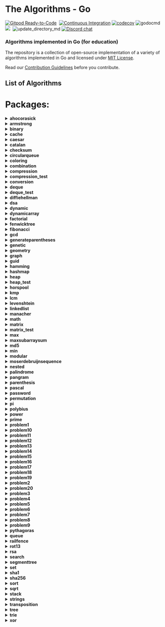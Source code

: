 # The Algorithms - Go
[![Gitpod Ready-to-Code](https://img.shields.io/badge/Gitpod-Ready--to--Code-blue?logo=gitpod&style=flat-square)](https://gitpod.io/#https://github.com/TheAlgorithms/Go)&nbsp;
[![Continuous Integration](https://github.com/TheAlgorithms/Go/actions/workflows/ci.yml/badge.svg)](https://github.com/TheAlgorithms/Go/actions/workflows/ci.yml)
[![codecov](https://codecov.io/gh/TheAlgorithms/Go/graph/badge.svg?token=aSWh7N8tNx)](https://codecov.io/gh/TheAlgorithms/Go)
![godocmd](https://github.com/tjgurwara99/Go/workflows/godocmd/badge.svg)
![](https://img.shields.io/github/repo-size/TheAlgorithms/Go.svg?label=Repo%20size&style=flat-square)&nbsp;
![update_directory_md](https://github.com/TheAlgorithms/Go/workflows/update_directory_md/badge.svg)
[![Discord chat](https://img.shields.io/discord/808045925556682782.svg?logo=discord&colorB=7289DA&style=flat-square)](https://the-algorithms.com/discord/)&nbsp;

### Algorithms implemented in Go (for education)

The repository is a collection of open-source implementation of a variety of algorithms implemented in Go and licensed under [MIT License](LICENSE).

Read our [Contribution Guidelines](CONTRIBUTING.md) before you contribute.

## List of Algorithms
<!--- AUTOGENERATED --->
<!--- GODOCMD BEGIN --->
# Packages:

<details>
	<summary> <strong> ahocorasick </strong> </summary>	

---

##### Functions:

1. [`Advanced`](./strings/ahocorasick/advancedahocorasick.go#L10):  Advanced Function performing the Advanced Aho-Corasick algorithm. Finds and prints occurrences of each pattern.
2. [`AhoCorasick`](./strings/ahocorasick/ahocorasick.go#L15):  AhoCorasick Function performing the Basic Aho-Corasick algorithm. Finds and prints occurrences of each pattern.
3. [`ArrayUnion`](./strings/ahocorasick/shared.go#L86):  ArrayUnion Concats two arrays of int's into one.
4. [`BoolArrayCapUp`](./strings/ahocorasick/shared.go#L78):  BoolArrayCapUp Dynamically increases an array size of bool's by 1.
5. [`BuildAc`](./strings/ahocorasick/ahocorasick.go#L54):  Functions that builds Aho Corasick automaton.
6. [`BuildExtendedAc`](./strings/ahocorasick/advancedahocorasick.go#L46):  BuildExtendedAc Functions that builds extended Aho Corasick automaton.
7. [`ComputeAlphabet`](./strings/ahocorasick/shared.go#L61):  ComputeAlphabet Function that returns string of all the possible characters in given patterns.
8. [`ConstructTrie`](./strings/ahocorasick/shared.go#L4):  ConstructTrie Function that constructs Trie as an automaton for a set of reversed & trimmed strings.
9. [`Contains`](./strings/ahocorasick/shared.go#L39):  Contains Returns 'true' if array of int's 's' contains int 'e', 'false' otherwise.
10. [`CreateNewState`](./strings/ahocorasick/shared.go#L111):  CreateNewState Automaton function for creating a new state 'state'.
11. [`CreateTransition`](./strings/ahocorasick/shared.go#L116):  CreateTransition Creates a transition for function σ(state,letter) = end.
12. [`GetParent`](./strings/ahocorasick/shared.go#L99):  GetParent Function that finds the first previous state of a state and returns it. Used for trie where there is only one parent.
13. [`GetTransition`](./strings/ahocorasick/shared.go#L121):  GetTransition Returns ending state for transition σ(fromState,overChar), '-1' if there is none.
14. [`GetWord`](./strings/ahocorasick/shared.go#L49):  GetWord Function that returns word found in text 't' at position range 'begin' to 'end'.
15. [`IntArrayCapUp`](./strings/ahocorasick/shared.go#L70):  IntArrayCapUp Dynamically increases an array size of int's by 1.
16. [`StateExists`](./strings/ahocorasick/shared.go#L133):  StateExists Checks if state 'state' exists. Returns 'true' if it does, 'false' otherwise.

---
##### Types

1. [`Result`](./strings/ahocorasick/ahocorasick.go#L9): No description provided.


---
</details><details>
	<summary> <strong> armstrong </strong> </summary>	

---

##### Functions:

1. [`IsArmstrong`](./math/armstrong/isarmstrong.go#L16): No description provided.

---
</details><details>
	<summary> <strong> binary </strong> </summary>	

---

#####  Package binary describes algorithms that use binary operations for different calculations.

---
##### Functions:

1. [`Abs`](./math/binary/abs.go#L15):  Abs returns absolute value using binary operation Principle of operation: 1) Get the mask by right shift by the base 2) Base is the size of an integer variable in bits, for example, for int32 it will be 32, for int64 it will be 64 3) For negative numbers, above step sets mask as 1 1 1 1 1 1 1 1 and 0 0 0 0 0 0 0 0 for positive numbers. 4) Add the mask to the given number. 5) XOR of mask + n and mask gives the absolute value.
2. [`BitCounter`](./math/binary/bitcounter.go#L13):  BitCounter - The function returns the number of set bits for an unsigned integer number
3. [`FastInverseSqrt`](./math/binary/fast_inverse_sqrt.go#L17):  FastInverseSqrt assumes that argument is always positive, and it does not deal with negative numbers. The "magic" number 0x5f3759df is hex for 1597463007 in decimals. The math.Float32bits is alias to *(*uint32)(unsafe.Pointer(&f)) and math.Float32frombits is to *(*float32)(unsafe.Pointer(&b)).
4. [`IsPowerOfTwo`](./math/binary/checkisnumberpoweroftwo.go#L23):  IsPowerOfTwo This function uses the fact that powers of 2 are represented like 10...0 in binary, and numbers one less than the power of 2 are represented like 11...1. Therefore, using the and function:	  10...0	& 01...1	  00...0 -> 0 This is also true for 0, which is not a power of 2, for which we have to add and extra condition.
5. [`IsPowerOfTwoLeftShift`](./math/binary/checkisnumberpoweroftwo.go#L30):  IsPowerOfTwoLeftShift This function takes advantage of the fact that left shifting a number by 1 is equivalent to multiplying by 2. For example, binary 00000001 when shifted by 3 becomes 00001000, which in decimal system is 8 or = 2 * 2 * 2
6. [`LogBase2`](./math/binary/logarithm.go#L9):  LogBase2 Finding the exponent of n = 2**x using bitwise operations (logarithm in base 2 of n) [See more](https://en.wikipedia.org/wiki/Logarithm)
7. [`MeanUsingAndXor`](./math/binary/arithmeticmean.go#L14):  MeanUsingAndXor This function finds arithmetic mean using "AND" and "XOR" operations
8. [`MeanUsingRightShift`](./math/binary/arithmeticmean.go#L19):  MeanUsingRightShift This function finds arithmetic mean using right shift
9. [`ReverseBits`](./math/binary/reversebits.go#L16):  ReverseBits This function initialized the result by 0 (all bits 0) and process the given number starting from its least significant bit. If the current bit is 1, set the corresponding most significant bit in the result and finally move on to the next bit in the input number. Repeat this till all its bits are processed.
10. [`SequenceGrayCode`](./math/binary/rbc.go#L13):  SequenceGrayCode The function generates an "Gray code" sequence of length n
11. [`Sqrt`](./math/binary/sqrt.go#L12): No description provided.
12. [`XorSearchMissingNumber`](./math/binary/xorsearch.go#L13):  XorSearchMissingNumber This function finds a missing number in a sequence

---
</details><details>
	<summary> <strong> cache </strong> </summary>	

---

##### Functions:

1. [`NewLFU`](./cache/lfu.go#L33):  NewLFU init the LFU cache with capacity
2. [`NewLRU`](./cache/lru.go#L30):  NewLRU represent initiate lru cache with capacity

---
##### Types

1. [`LFU`](./cache/lfu.go#L19): No description provided.

2. [`LRU`](./cache/lru.go#L22): No description provided.


---
</details><details>
	<summary> <strong> caesar </strong> </summary>	

---

#####  Package caesar is the shift cipher description: Caesar cipher details : Caesar cipher is a type of substitution cipher in which each letter in the plaintext is shifted a certain number of places down the alphabet. time complexity: O(n) space complexity: O(n) ref: https://en.wikipedia.org/wiki/Caesar_cipher

---
##### Functions:

1. [`Decrypt`](./cipher/caesar/caesar.go#L31):  Decrypt decrypts by left shift of "key" each character of "input"
2. [`Encrypt`](./cipher/caesar/caesar.go#L10):  Encrypt encrypts by right shift of "key" each character of "input"
3. [`FuzzCaesar`](./cipher/caesar/caesar_test.go#L158): No description provided.

---
</details><details>
	<summary> <strong> catalan </strong> </summary>	

---

##### Functions:

1. [`CatalanNumber`](./math/catalan/catalannumber.go#L26):  CatalanNumber This function returns the `nth` Catalan number

---
</details><details>
	<summary> <strong> checksum </strong> </summary>	

---

#####  Package checksum describes algorithms for finding various checksums

---
##### Functions:

1. [`CRC8`](./checksum/crc8.go#L27):  CRC8 calculates CRC8 checksum of the given data.
2. [`Luhn`](./checksum/luhn.go#L13):  Luhn validates the provided data using the Luhn algorithm.

---
##### Types

1. [`CRCModel`](./checksum/crc8.go#L17): No description provided.


---
</details><details>
	<summary> <strong> circularqueue </strong> </summary>	

---

#####  Package queue provides an implementation of a circular queue data structure.

---
##### Functions:

1. [`NewCircularQueue`](./structure/circularqueue/circularqueuearray.go#L29):  NewCircularQueue creates a new CircularQueue with the given size. Returns an error if the size is less than or equal to 0.

---
##### Types

1. [`CircularQueue`](./structure/circularqueue/circularqueuearray.go#L20): No description provided.


---
</details><details>
	<summary> <strong> coloring </strong> </summary>	

---

#####  Package coloring provides implementation of different graph coloring algorithms, e.g. coloring using BFS, using Backtracking, using greedy approach. Author(s): [Shivam](https://github.com/Shivam010)

---
##### Functions:

1. [`BipartiteCheck`](./graph/coloring/bipartite.go#L46):  basically tries to color the graph in two colors if each edge connects 2 differently colored nodes the graph can be considered bipartite

---
##### Types

1. [`Graph`](./graph/coloring/graph.go#L14): No description provided.


---
</details><details>
	<summary> <strong> combination </strong> </summary>	

---

#####  Package combination ...

---
##### Functions:

1. [`Start`](./strings/combination/combination.go#L13):  Start ...

---
##### Types

1. [`Combinations`](./strings/combination/combination.go#L7): No description provided.


---
</details><details>
	<summary> <strong> compression </strong> </summary>	

---

##### /*
rlecoding.go
description: run length encoding and decoding
details:
Run-length encoding (RLE) is a simple form of data compression in which runs of data are stored as a single data value and count, rather than as the original run. This is useful when the data contains many repeated values. For example, the data "WWWWWWWWWWWWBWWWWWWWWWWWWBBB" can be compressed to "12W1B12W3B". The algorithm is simple and can be implemented in a few lines of code.
time complexity: O(n)
space complexity: O(n)
ref: https://en.wikipedia.org/wiki/Run-length_encoding
author(s) [ddaniel27](https://github.com/ddaniel27)
 

---
##### Functions:

1. [`HuffDecode`](./compression/huffmancoding.go#L106):  HuffDecode recursively decodes the binary code in, by traversing the Huffman compression tree pointed by root. current stores the current node of the traversing algorithm. out stores the current decoded string.
2. [`HuffEncode`](./compression/huffmancoding.go#L95):  HuffEncode encodes the string in by applying the mapping defined by codes.
3. [`HuffEncoding`](./compression/huffmancoding.go#L78):  HuffEncoding recursively traverses the Huffman tree pointed by node to obtain the map codes, that associates a rune with a slice of booleans. Each code is prefixed by prefix and left and right children are labelled with the booleans false and true, respectively.
4. [`HuffTree`](./compression/huffmancoding.go#L35):  HuffTree returns the root Node of the Huffman tree by compressing listfreq. The compression produces the most optimal code lengths, provided listfreq is ordered, i.e.: listfreq[i] <= listfreq[j], whenever i < j.
5. [`RLEdecode`](./compression/rlecoding.go#L37):  RLEdecode takes a run-length encoded string and returns the original string
6. [`RLEdecodebytes`](./compression/rlecoding.go#L67):  RLEdecodebytes takes a run-length encoded byte slice and returns the original byte slice
7. [`RLEncode`](./compression/rlecoding.go#L22):  RLEncode takes a string and returns its run-length encoding
8. [`RLEncodebytes`](./compression/rlecoding.go#L50):  RLEncodebytes takes a byte slice and returns its run-length encoding as a byte slice

---
##### Types

1. [`Node`](./compression/huffmancoding.go#L19): No description provided.

2. [`SymbolFreq`](./compression/huffmancoding.go#L27): No description provided.


---
</details><details>
	<summary> <strong> compression_test </strong> </summary>	

---

##### Functions:

1. [`SymbolCountOrd`](./compression/huffmancoding_test.go#L16):  SymbolCountOrd computes sorted symbol-frequency list of input message

---
</details><details>
	<summary> <strong> conversion </strong> </summary>	

---

#####  Package conversion is a package of implementations which converts one data structure to another.

---
##### Functions:

1. [`Base64Decode`](./conversion/base64.go#L59):  Base64Decode decodes the received input base64 string into a byte slice. The implementation follows the RFC4648 standard, which is documented at https://datatracker.ietf.org/doc/html/rfc4648#section-4
2. [`Base64Encode`](./conversion/base64.go#L21):  Base64Encode encodes the received input bytes slice into a base64 string. The implementation follows the RFC4648 standard, which is documented at https://datatracker.ietf.org/doc/html/rfc4648#section-4
3. [`BinaryToDecimal`](./conversion/binarytodecimal.go#L27):  BinaryToDecimal() function that will take Binary number as string, and return its Decimal equivalent as an integer.
4. [`DecimalToBinary`](./conversion/decimaltobinary.go#L34):  DecimalToBinary() function that will take Decimal number as int, and return its Binary equivalent as a string.
5. [`FuzzBase64Encode`](./conversion/base64_test.go#L113): No description provided.
6. [`HEXToRGB`](./conversion/rgbhex.go#L12):  HEXToRGB splits an RGB input (e.g. a color in hex format; 0x<color-code>) into the individual components: red, green and blue
7. [`IntToRoman`](./conversion/inttoroman.go#L23):  IntToRoman converts an integer value to a roman numeral string. An error is returned if the integer is not between 1 and 3999.
8. [`RGBToHEX`](./conversion/rgbhex.go#L43):  RGBToHEX does exactly the opposite of HEXToRGB: it combines the three components red, green and blue to an RGB value, which can be converted to e.g. Hex
9. [`Reverse`](./conversion/decimaltobinary.go#L24):  Reverse() function that will take string, and returns the reverse of that string.
10. [`RomanToInt`](./conversion/romantoint.go#L42):  RomanToInt converts a roman numeral string to an integer. Roman numerals for numbers outside the range 1 to 3,999 will return an error. Nil or empty string return 0 with no error thrown.

---
</details><details>
	<summary> <strong> deque </strong> </summary>	

---

#####  Package deque implements a Double Ended Queue data structure.

---
##### Functions:

1. [`New`](./structure/deque/deque.go#L22):  New returns a new DoublyEndedQueue.

---
##### Types

1. [`DoublyEndedQueue`](./structure/deque/deque.go#L17): No description provided.


---
</details><details>
	<summary> <strong> deque_test </strong> </summary>	

---

##### Types

1. [`QueryStructure`](./structure/deque/deque_test.go#L20): No description provided.

2. [`TestCaseData`](./structure/deque/deque_test.go#L27): No description provided.


---
</details><details>
	<summary> <strong> diffiehellman </strong> </summary>	

---

#####  Package diffiehellman implements Diffie-Hellman Key Exchange Algorithm description: Diffie-Hellman key exchange details : Diffie-Hellman key exchange is a method of securely exchanging cryptographic keys over a public channel by combining private keys of two parties to generate a shared secret key. time complexity: O(log(n)) space complexity: O(1) for more information watch : https://www.youtube.com/watch?v=NmM9HA2MQGI

---
##### Functions:

1. [`GenerateMutualKey`](./cipher/diffiehellman/diffiehellmankeyexchange.go#L23):  GenerateMutualKey : generates a mutual key that can be used by only alice and bob mutualKey = (shareKey^prvKey)%primeNumber
2. [`GenerateShareKey`](./cipher/diffiehellman/diffiehellmankeyexchange.go#L17):  GenerateShareKey : generates a key using client private key , generator and primeNumber this key can be made public shareKey = (g^key)%primeNumber

---
</details><details>
	<summary> <strong> dsa </strong> </summary>	

---

##### /*
dsa.go
description: DSA encryption and decryption including key generation
details: [DSA wiki](https://en.wikipedia.org/wiki/Digital_Signature_Algorithm)
author(s): [ddaniel27](https://github.com/ddaniel27)
 

---
##### Functions:

1. [`New`](./cipher/dsa/dsa.go#L36):  New creates a new DSA instance
2. [`Sign`](./cipher/dsa/dsa.go#L125):  Sign is signature generation for DSA 1. Choose a random integer k from the range [1, q-1] 2. Compute r = (g^k mod p) mod q 3. Compute s = (k^-1 * (H(m) + x*r)) mod q
3. [`Verify`](./cipher/dsa/dsa.go#L157):  Verify is signature verification for DSA 1. Compute w = s^-1 mod q 2. Compute u1 = (H(m) * w) mod q 3. Compute u2 = (r * w) mod q 4. Compute v = ((g^u1 * y^u2) mod p) mod q 5. If v == r, the signature is valid

---
</details><details>
	<summary> <strong> dynamic </strong> </summary>	

---

#####  binomialcoefficient.go description: Implementation of the binomial coefficient using dynamic programming details: The binomial coefficient C(n, k) is the number of ways to choose a subset of k elements from a set of n elements. The binomial coefficient is calculated using the formula C(n, k) = C(n-1, k-1) + C(n-1, k) with base cases C(n, 0) = C(n, n) = 1. time complexity: O(n*k) where n is the number of elements and k is the number of elements to choose space complexity: O(n*k) where n is the number of elements and k is the number of elements to choose Package dynamic is a package of certain implementations of dynamically run algorithms. See https://leetcode.com/problems/unique-paths/ time complexity: O(m*n) where m and n are the dimensions of the grid space complexity: O(m*n) where m and n are the dimensions of the grid author: Rares Mateizer (https://github.com/rares985) fibonacci.go description: Implementation of the Fibonacci sequence using dynamic programming time complexity: O(n) space complexity: O(1) filename: traprainwater.go description: Provides a function to calculate the amount of trapped rainwater between bars represented by an elevation map using dynamic programming. details: The TrapRainWater function calculates the amount of trapped rainwater between the bars represented by the given elevation map. It uses dynamic programming to precompute the maximum height of bars to the left and right of each position. Then, it iterates through the array to calculate the amount of trapped rainwater at each position based on the minimum of the left and right maximum heights. Finally, it sums up the trapped rainwater for all positions and returns the total amount. time complexity: O(n) space complexity: O(n) author(s) [TruongNhanNguyen (SOZEL)](https://github.com/TruongNhanNguyen)

---
##### Functions:

1. [`Abbreviation`](./dynamic/abbreviation.go#L26):  Returns true if it is possible to make a equals b (if b is an abbreviation of a), returns false otherwise
2. [`Bin2`](./dynamic/binomialcoefficient.go#L26):  Bin2 function
3. [`CoinChange`](./dynamic/coinchange.go#L11):  CoinChange finds the number of possible combinations of coins of different values which can get to the target amount.
4. [`CutRodDp`](./dynamic/rodcutting.go#L23):  CutRodDp solve the same problem using dynamic programming
5. [`CutRodRec`](./dynamic/rodcutting.go#L10):  CutRodRec solve the problem recursively: initial approach
6. [`DiceThrow`](./dynamic/dicethrow.go#L10):  DiceThrow returns the number of ways to get sum `sum` using `m` dice with `n` faces
7. [`EditDistanceDP`](./dynamic/editdistance.go#L37):  EditDistanceDP is an optimised implementation which builds on the ideas of the recursive implementation. We use dynamic programming to compute the DP table where dp[i][j] denotes the edit distance value of first[0..i-1] and second[0..j-1]. Time complexity is O(m * n) where m and n are lengths of the strings, first and second respectively.
8. [`EditDistanceRecursive`](./dynamic/editdistance.go#L12):  EditDistanceRecursive is a naive implementation with exponential time complexity.
9. [`EggDropping`](./dynamic/eggdropping.go#L10):  EggDropping finds the minimum number of attempts needed to find the critical floor with `eggs` number of eggs and `floors` number of floors
10. [`IsInterleave`](./dynamic/interleavingstrings.go#L10):  IsInterleave checks if string `s1` and `s2` can be interleaved to form string `s3`
11. [`IsMatch`](./dynamic/wildcardmatching.go#L10):  IsMatch checks if the string `s` matches the wildcard pattern `p`
12. [`IsSubsetSum`](./dynamic/subsetsum.go#L15): No description provided.
13. [`Knapsack`](./dynamic/knapsack.go#L20):  Knapsack solves knapsack problem return maxProfit
14. [`LongestArithmeticSubsequence`](./dynamic/longestarithmeticsubsequence.go#L10):  LongestArithmeticSubsequence returns the length of the longest arithmetic subsequence
15. [`LongestCommonSubsequence`](./dynamic/longestcommonsubsequence.go#L16):  LongestCommonSubsequence function
16. [`LongestIncreasingSubsequence`](./dynamic/longestincreasingsubsequence.go#L15):  LongestIncreasingSubsequence returns the longest increasing subsequence where all elements of the subsequence are sorted in increasing order
17. [`LongestIncreasingSubsequenceGreedy`](./dynamic/longestincreasingsubsequencegreedy.go#L9):  LongestIncreasingSubsequenceGreedy is a function to find the longest increasing subsequence in a given array using a greedy approach. The dynamic programming approach is implemented alongside this one. Worst Case Time Complexity: O(nlogn) Auxiliary Space: O(n), where n is the length of the array(slice). Reference: https://www.geeksforgeeks.org/construction-of-longest-monotonically-increasing-subsequence-n-log-n/
18. [`LongestPalindromicSubstring`](./dynamic/longestpalindromicsubstring.go#L10):  LongestPalindromicSubstring returns the longest palindromic substring in the input string
19. [`LpsDp`](./dynamic/longestpalindromicsubsequence.go#L27):  LpsDp function
20. [`LpsRec`](./dynamic/longestpalindromicsubsequence.go#L22):  LpsRec function
21. [`MatrixChainDp`](./dynamic/matrixmultiplication.go#L26):  MatrixChainDp function
22. [`MatrixChainRec`](./dynamic/matrixmultiplication.go#L12):  MatrixChainRec function
23. [`Max`](./dynamic/knapsack.go#L14):  Max function - possible duplicate
24. [`MaxCoins`](./dynamic/burstballoons.go#L6):  MaxCoins returns the maximum coins we can collect by bursting the balloons
25. [`MaxSubArraySum`](./dynamic/maxsubarraysum.go#L12):  MaxSubArraySum returns the sum of the maximum subarray in the input array
26. [`NthCatalanNumber`](./dynamic/catalan.go#L15):  NthCatalan returns the n-th Catalan Number Complexity: O(n²)
27. [`NthFibonacci`](./dynamic/fibonacci.go#L10):  NthFibonacci returns the nth Fibonacci Number
28. [`OptimalBST`](./dynamic/optimalbst.go#L6):  OptimalBST returns the minimum cost of constructing a Binary Search Tree
29. [`PartitionProblem`](./dynamic/partitionproblem.go#L11):  PartitionProblem checks whether the given set can be partitioned into two subsets such that the sum of the elements in both subsets is the same.
30. [`TilingProblem`](./dynamic/tilingproblem.go#L10):  TilingProblem returns the number of ways to tile a 2xN grid using 2x1 dominoes
31. [`TrapRainWater`](./dynamic/traprainwater.go#L19):  TrapRainWater calculates the amount of trapped rainwater between the bars represented by the given elevation map. It uses dynamic programming to precompute the maximum height of bars to the left and right of each position. Then, it iterates through the array to calculate the amount of trapped rainwater at each position based on the minimum of the left and right maximum heights. Finally, it sums up the trapped rainwater for all positions and returns the total amount.
32. [`UniquePaths`](./dynamic/uniquepaths.go#L8):  UniquePaths implements the solution to the "Unique Paths" problem
33. [`WordBreak`](./dynamic/wordbreak.go#L10):  WordBreak checks if the input string can be segmented into words from a dictionary

---
</details><details>
	<summary> <strong> dynamicarray </strong> </summary>	

---

#####  Package dynamicarray A dynamic array is quite similar to a regular array, but its Size is modifiable during program runtime, very similar to how a slice in Go works. The implementation is for educational purposes and explains how one might go about implementing their own version of slices.  For more details check out those links below here: GeeksForGeeks article : https://www.geeksforgeeks.org/how-do-dynamic-arrays-work/ Go blog: https://blog.golang.org/slices-intro Go blog: https://blog.golang.org/slices authors [Wesllhey Holanda](https://github.com/wesllhey), [Milad](https://github.com/miraddo) see dynamicarray.go, dynamicarray_test.go

---
##### Types

1. [`DynamicArray`](./structure/dynamicarray/dynamicarray.go#L21): No description provided.


---
</details><details>
	<summary> <strong> factorial </strong> </summary>	

---

#####  Package factorial describes algorithms Factorials calculations.

---
##### Functions:

1. [`Iterative`](./math/factorial/factorial.go#L20):  Iterative returns the iteratively brute forced factorial of n
2. [`Recursive`](./math/factorial/factorial.go#L32):  Recursive This function recursively computes the factorial of a number
3. [`UsingTree`](./math/factorial/factorial.go#L44):  UsingTree This function finds the factorial of a number using a binary tree

---
</details><details>
	<summary> <strong> fenwicktree </strong> </summary>	

---

#####  Fenwick Tree Data Structure for efficient range queries on an array of integers. Also known as Binary Indexed Tree. It can query the sum of any range of the array and can update the array at a specific position by adding a value to it (point update). Build: O(N) Query: O(log(N)) Update: O(log(N)) reference: https://brilliant.org/wiki/fenwick-tree/

---
##### Functions:

1. [`NewFenwickTree`](./structure/fenwicktree/fenwicktree.go#L20):  NewFenwickTree creates a new Fenwick tree, initializes bit with the values of the array. Note that the queries and updates should have one based indexing.

---
##### Types

1. [`FenwickTree`](./structure/fenwicktree/fenwicktree.go#L11): No description provided.


---
</details><details>
	<summary> <strong> fibonacci </strong> </summary>	

---

##### Functions:

1. [`Formula`](./math/fibonacci/fibonacci.go#L44):  Formula This function calculates the n-th fibonacci number using the [formula](https://en.wikipedia.org/wiki/Fibonacci_number#Relation_to_the_golden_ratio) Attention! Tests for large values fall due to rounding error of floating point numbers, works well, only on small numbers
2. [`Matrix`](./math/fibonacci/fibonacci.go#L17):  Matrix This function calculates the n-th fibonacci number using the matrix method. [See](https://en.wikipedia.org/wiki/Fibonacci_number#Matrix_form)
3. [`Recursive`](./math/fibonacci/fibonacci.go#L53):  Recursive calculates the n-th fibonacci number recursively by adding the previous two Fibonacci numbers. This algorithm is extremely slow for bigger numbers, but provides a simpler implementation.

---
</details><details>
	<summary> <strong> gcd </strong> </summary>	

---

##### Functions:

1. [`Extended`](./math/gcd/extended.go#L14):  Extended simple extended gcd
2. [`ExtendedIterative`](./math/gcd/extendedgcditerative.go#L4):  ExtendedIterative finds and returns gcd(a, b), x, y satisfying a*x + b*y = gcd(a, b).
3. [`ExtendedRecursive`](./math/gcd/extendedgcd.go#L9):  ExtendedRecursive finds and returns gcd(a, b), x, y satisfying a*x + b*y = gcd(a, b).
4. [`Iterative`](./math/gcd/gcditerative.go#L7):  Iterative Faster iterative version of GcdRecursive without holding up too much of the stack
5. [`Recursive`](./math/gcd/gcd.go#L7):  Recursive finds and returns the greatest common divisor of a given integer.
6. [`TemplateBenchmarkExtendedGCD`](./math/gcd/extendedgcd_test.go#L44): No description provided.
7. [`TemplateBenchmarkGCD`](./math/gcd/gcd_test.go#L37): No description provided.
8. [`TemplateTestExtendedGCD`](./math/gcd/extendedgcd_test.go#L7): No description provided.
9. [`TemplateTestGCD`](./math/gcd/gcd_test.go#L18): No description provided.

---
</details><details>
	<summary> <strong> generateparentheses </strong> </summary>	

---

##### Functions:

1. [`GenerateParenthesis`](./strings/generateparentheses/generateparentheses.go#L12): No description provided.

---
</details><details>
	<summary> <strong> genetic </strong> </summary>	

---

#####  Package genetic provides functions to work with strings using genetic algorithm. https://en.wikipedia.org/wiki/Genetic_algorithm  Author: D4rkia

---
##### Functions:

1. [`GeneticString`](./strings/genetic/genetic.go#L71):  GeneticString generates PopulationItem based on the imputed target string, and a set of possible runes to build a string with. In order to optimise string generation additional configurations can be provided with Conf instance. Empty instance of Conf (&Conf{}) can be provided, then default values would be set. Link to the same algorithm implemented in python: https://github.com/TheAlgorithms/Python/blob/master/genetic_algorithm/basic_string.py

---
##### Types

1. [`Conf`](./strings/genetic/genetic.go#L32): No description provided.

2. [`PopulationItem`](./strings/genetic/genetic.go#L26): No description provided.

3. [`Result`](./strings/genetic/genetic.go#L52): No description provided.


---
</details><details>
	<summary> <strong> geometry </strong> </summary>	

---

#####  Package geometry contains geometric algorithms Package geometry contains geometric algorithms

---
##### Functions:

1. [`Distance`](./math/geometry/straightlines.go#L18):  Distance calculates the shortest distance between two points.
2. [`EuclideanDistance`](./math/geometry/distance.go#L22):  EuclideanDistance returns the Euclidean distance between points in any `n` dimensional Euclidean space.
3. [`IsParallel`](./math/geometry/straightlines.go#L42):  IsParallel checks if two lines are parallel or not.
4. [`IsPerpendicular`](./math/geometry/straightlines.go#L47):  IsPerpendicular checks if two lines are perpendicular or not.
5. [`PointDistance`](./math/geometry/straightlines.go#L53):  PointDistance calculates the distance of a given Point from a given line. The slice should contain the coefficiet of x, the coefficient of y and the constant in the respective order.
6. [`Section`](./math/geometry/straightlines.go#L24):  Section calculates the Point that divides a line in specific ratio. DO NOT specify the ratio in the form m:n, specify it as r, where r = m / n.
7. [`Slope`](./math/geometry/straightlines.go#L32):  Slope calculates the slope (gradient) of a line.
8. [`YIntercept`](./math/geometry/straightlines.go#L37):  YIntercept calculates the Y-Intercept of a line from a specific Point.

---
##### Types

1. [`EuclideanPoint`](./math/geometry/distance.go#L16): No description provided.

2. [`Line`](./math/geometry/straightlines.go#L13): No description provided.

3. [`Point`](./math/geometry/straightlines.go#L9): No description provided.


---
</details><details>
	<summary> <strong> graph </strong> </summary>	

---

#####  Package graph demonstrates Graph search algorithms reference: https://en.wikipedia.org/wiki/Tree_traversal Package graph provides algorithms to analyze graph structures.

---
##### Functions:

1. [`ArticulationPoint`](./graph/articulationpoints.go#L20):  ArticulationPoint identifies articulation points in a graph. It returns a boolean slice where each element indicates whether a vertex is an articulation point. Worst Case Time Complexity: O(|V| + |E|) Auxiliary Space: O(|V|) Reference: https://en.wikipedia.org/wiki/Biconnected_component and https://cptalks.quora.com/Cut-Vertex-Articulation-point
2. [`BreadthFirstSearch`](./graph/breadthfirstsearch.go#L9):  BreadthFirstSearch is an algorithm for traversing and searching graph data structures. It starts at an arbitrary node of a graph, and explores all of the neighbor nodes at the present depth prior to moving on to the nodes at the next depth level. Worst-case performance	 		O(|V|+|E|)=O(b^{d})}O(|V|+|E|)=O(b^{d}) where |V| is the number of vertices and |E| is the number of edges in the graph and b is the branching factor of the graph (the average number of successors of a node). d is the depth of the goal node. Worst-case space complexity	 	O(|V|)=O(b^{d})}O(|V|)=O(b^{d}) where |V| is the number of vertices and |E| is the number of edges in the graph and b is the branching factor of the graph (the average number of successors of a node). d is the depth of the goal node. reference: https://en.wikipedia.org/wiki/Breadth-first_search
3. [`DepthFirstSearch`](./graph/depthfirstsearch.go#L59): No description provided.
4. [`DepthFirstSearchHelper`](./graph/depthfirstsearch.go#L27): No description provided.
5. [`EdmondKarp`](./graph/edmondkarp.go#L43): No description provided.
6. [`FindPath`](./graph/edmondkarp.go#L16):  Returns a mapping of vertices as path, if there is any from source to sink Otherwise, returns nil
7. [`FloydWarshall`](./graph/floydwarshall.go#L17):  FloydWarshall Returns all pair's shortest path using Floyd Warshall algorithm
8. [`GetIdx`](./graph/depthfirstsearch.go#L9): No description provided.
9. [`Kahn`](./graph/kahn.go#L15):  Kahn's algorithm computes a topological ordering of a directed acyclic graph (DAG). `n` is the number of vertices, `dependencies` is a list of directed edges, where each pair [a, b] represents a directed edge from a to b (i.e. b depends on a). Vertices are assumed to be labelled 0, 1, ..., n-1. If the graph is not a DAG, the function returns nil.
10. [`KruskalMST`](./graph/kruskal.go#L23): No description provided.
11. [`LowestCommonAncestor`](./graph/lowestcommonancestor.go#L113):  For each node, we will precompute its ancestor above him, its ancestor two nodes above, its ancestor four nodes above, etc. Let's call `jump[j][u]` is the `2^j`-th ancestor above the node `u` with `u` in range `[0, numbersVertex)`, `j` in range `[0,MAXLOG)`. These information allow us to jump from any node to any ancestor above it in `O(MAXLOG)` time.
12. [`New`](./graph/graph.go#L16):  Constructor functions for graphs (undirected by default)
13. [`NewTree`](./graph/lowestcommonancestor.go#L86): No description provided.
14. [`NewUnionFind`](./graph/unionfind.go#L25):  Initialise a new union find data structure with s nodes
15. [`NotExist`](./graph/depthfirstsearch.go#L18): No description provided.
16. [`Topological`](./graph/topological.go#L14):  Topological assumes that graph given is valid and that its possible to get a topological ordering. constraints are array of []int{a, b}, representing an edge going from a to b

---
##### Types

1. [`Edge`](./graph/kruskal.go#L17): No description provided.

2. [`Graph`](./graph/graph.go#L9): No description provided.

3. [`Item`](./graph/dijkstra.go#L12): No description provided.

4. [`Query`](./graph/lowestcommonancestor_test.go#L9): No description provided.

5. [`Tree`](./graph/lowestcommonancestor.go#L27): No description provided.

6. [`TreeEdge`](./graph/lowestcommonancestor.go#L14): No description provided.

7. [`UnionFind`](./graph/unionfind.go#L19): No description provided.

8. [`WeightedGraph`](./graph/floydwarshall.go#L11): No description provided.

9. [`minEdge`](#L0): 

	Methods:
	1. [`Len`](./graph/prim.go#L14): No description provided.

---
</details><details>
	<summary> <strong> guid </strong> </summary>	

---

#####  Package guid provides facilities for generating random globally unique identifiers.

---
##### Functions:

1. [`New`](./strings/guid/guid.go#L28):  New returns a randomly generated global unique identifier.

---
</details><details>
	<summary> <strong> hamming </strong> </summary>	

---

##### Functions:

1. [`Distance`](./strings/hamming/hammingdistance.go#L18): No description provided.

---
</details><details>
	<summary> <strong> hashmap </strong> </summary>	

---

##### Functions:

1. [`DefaultNew`](./structure/hashmap/hashmap.go#L24):  DefaultNew returns a new HashMap instance with default values
2. [`New`](./structure/hashmap/hashmap.go#L32):  New creates a new HashMap instance with the specified size and capacity

---
##### Types

1. [`HashMap`](./structure/hashmap/hashmap.go#L17): No description provided.


---
</details><details>
	<summary> <strong> heap </strong> </summary>	

---

##### Functions:

1. [`New`](./structure/heap/heap.go#L15):  New gives a new heap object.
2. [`NewAny`](./structure/heap/heap.go#L24):  NewAny gives a new heap object. element can be anything, but must provide less function.

---
##### Types

1. [`Heap`](./structure/heap/heap.go#L9): No description provided.


---
</details><details>
	<summary> <strong> heap_test </strong> </summary>	

---

##### Types

1. [`testInt`](#L0): 

	Methods:
	1. [`Less`](./structure/heap/heap_test.go#L11): No description provided.
2. [`testStudent`](#L0): 

	Methods:
	1. [`Less`](./structure/heap/heap_test.go#L20): No description provided.

---
</details><details>
	<summary> <strong> horspool </strong> </summary>	

---

##### Functions:

1. [`Horspool`](./strings/horspool/horspool.go#L10): No description provided.

---
</details><details>
	<summary> <strong> kmp </strong> </summary>	

---

##### Functions:

1. [`Kmp`](./strings/kmp/kmp.go#L4):  Kmp Function kmp performing the Knuth-Morris-Pratt algorithm.

---
##### Types

1. [`args`](./strings/kmp/kmp_test.go#L39): No description provided.


---
</details><details>
	<summary> <strong> lcm </strong> </summary>	

---

##### Functions:

1. [`Lcm`](./math/lcm/lcm.go#L10):  Lcm returns the lcm of two numbers using the fact that lcm(a,b) * gcd(a,b) = | a * b |

---
</details><details>
	<summary> <strong> levenshtein </strong> </summary>	

---

##### Functions:

1. [`Distance`](./strings/levenshtein/levenshteindistance.go#L10):  Distance Function that gives Levenshtein Distance

---
</details><details>
	<summary> <strong> linkedlist </strong> </summary>	

---

#####  Package linkedlist demonstrates different implementations on linkedlists.

---
##### Functions:

1. [`JosephusProblem`](./structure/linkedlist/cyclic.go#L120):  https://en.wikipedia.org/wiki/Josephus_problem This is a struct-based solution for Josephus problem.
2. [`NewCyclic`](./structure/linkedlist/cyclic.go#L12):  Create new list.
3. [`NewDoubly`](./structure/linkedlist/doubly.go#L31): No description provided.
4. [`NewNode`](./structure/linkedlist/shared.go#L12):  Create new node.
5. [`NewSingly`](./structure/linkedlist/singlylinkedlist.go#L19):  NewSingly returns a new instance of a linked list

---
##### Types

1. [`Cyclic`](./structure/linkedlist/cyclic.go#L6): No description provided.

2. [`Doubly`](./structure/linkedlist/doubly.go#L18): No description provided.

3. [`Node`](./structure/linkedlist/shared.go#L5): No description provided.

4. [`Singly`](./structure/linkedlist/singlylinkedlist.go#L10): No description provided.

5. [`testCase`](./structure/linkedlist/cyclic_test.go#L105): No description provided.


---
</details><details>
	<summary> <strong> manacher </strong> </summary>	

---

##### Functions:

1. [`LongestPalindrome`](./strings/manacher/longestpalindrome.go#L37): No description provided.

---
</details><details>
	<summary> <strong> math </strong> </summary>	

---

#####  filename : krishnamurthy.go description: A program which contains the function that returns true if a given number is Krishnamurthy number or not. details: A number is a Krishnamurthy number if the sum of all the factorials of the digits is equal to the number. Ex: 1! = 1, 145 = 1! + 4! + 5! time complexity: O(log n) space complexity: O(1) author(s): [GooMonk](https://github.com/GooMonk) see krishnamurthy_test.go Package math is a package that contains mathematical algorithms and its different implementations.

---
##### Functions:

1. [`Abs`](./math/abs.go#L11):  Abs returns absolute value
2. [`AliquotSum`](./math/aliquotsum.go#L16):  This function returns s(n) for given number
3. [`Combinations`](./math/binomialcoefficient.go#L22):  C is Binomial Coefficient function This function returns C(n, k) for given n and k
4. [`Cos`](./math/cos.go#L10):  Cos  returns the cosine of the radian argument x. [See more](https://en.wikipedia.org/wiki/Sine_and_cosine) [Based on the idea of Bhaskara approximation of cos(x)](https://math.stackexchange.com/questions/3886552/bhaskara-approximation-of-cosx)
5. [`DefaultPolynomial`](./math/pollard.go#L18):  DefaultPolynomial is the commonly used polynomial g(x) = (x^2 + 1) mod n
6. [`FindKthMax`](./math/kthnumber.go#L11):  FindKthMax returns the kth large element given an integer slice with nil `error` if found and returns -1 with `error` `search.ErrNotFound` if not found. NOTE: The `nums` slice gets mutated in the process.
7. [`FindKthMin`](./math/kthnumber.go#L19):  FindKthMin returns kth small element given an integer slice with nil `error` if found and returns -1 with `error` `search.ErrNotFound` if not found. NOTE: The `nums` slice gets mutated in the process.
8. [`IsAutomorphic`](./math/isautomorphic.go#L16): No description provided.
9. [`IsKrishnamurthyNumber`](./math/krishnamurthy.go#L14):  IsKrishnamurthyNumber returns if the provided number n is a Krishnamurthy number or not.
10. [`IsPerfectNumber`](./math/perfectnumber.go#L36):  Checks if inNumber is a perfect number
11. [`IsPowOfTwoUseLog`](./math/checkisnumberpoweroftwo.go#L10):  IsPowOfTwoUseLog This function checks if a number is a power of two using the logarithm. The limiting degree can be from 0 to 63. See alternatives in the binary package.
12. [`Lerp`](./math/lerp.go#L5):  Lerp or Linear interpolation This function will return new value in 't' percentage  between 'v0' and 'v1'
13. [`LiouvilleLambda`](./math/liouville.go#L26):  Lambda is the liouville function This function returns λ(n) for given number
14. [`Mean`](./math/mean.go#L7): No description provided.
15. [`Median`](./math/median.go#L14): No description provided.
16. [`Mode`](./math/mode.go#L21): No description provided.
17. [`Mu`](./math/mobius.go#L23):  Mu is the Mobius function This function returns μ(n) for given number
18. [`Phi`](./math/eulertotient.go#L5):  Phi is the Euler totient function. This function computes the number of numbers less then n that are coprime with n.
19. [`PollardsRhoFactorization`](./math/pollard.go#L31):  PollardsRhoFactorization is an implementation of Pollard's rho factorization algorithm using the default parameters x = y = 2
20. [`PronicNumber`](./math/pronicnumber.go#L17):  PronicNumber returns true if argument passed to the function is pronic and false otherwise.
21. [`Sin`](./math/sin.go#L9):  Sin returns the sine of the radian argument x. [See more](https://en.wikipedia.org/wiki/Sine_and_cosine)
22. [`SumOfProperDivisors`](./math/perfectnumber.go#L19):  Returns the sum of proper divisors of inNumber.

---
</details><details>
	<summary> <strong> matrix </strong> </summary>	

---

#####  filename: strassenmatrixmultiply.go description: Implements matrix multiplication using the Strassen algorithm. details: This program takes two matrices as input and performs matrix multiplication using the Strassen algorithm, which is an optimized divide-and-conquer approach. It allows for efficient multiplication of large matrices. time complexity: O(n^2.81) space complexity: O(n^2) author(s): Mohit Raghav(https://github.com/mohit07raghav19) See strassenmatrixmultiply_test.go for test cases

---
##### Functions:

1. [`IsValid`](./math/matrix/isvalid.go#L6):  IsValid checks if the input matrix has consistent row lengths.
2. [`New`](./math/matrix/matrix.go#L17):  NewMatrix creates a new Matrix based on the provided arguments.
3. [`NewFromElements`](./math/matrix/matrix.go#L43):  NewFromElements creates a new Matrix from the given elements.

---
##### Types

1. [`Matrix`](./math/matrix/matrix.go#L10): No description provided.


---
</details><details>
	<summary> <strong> matrix_test </strong> </summary>	

---

##### Functions:

1. [`MakeRandomMatrix`](./math/matrix/strassenmatrixmultiply_test.go#L105): No description provided.

---
</details><details>
	<summary> <strong> max </strong> </summary>	

---

##### Functions:

1. [`Bitwise`](./math/max/bitwisemax.go#L13):  Bitwise computes using bitwise operator the maximum of all the integer input and returns it
2. [`Int`](./math/max/max.go#L6):  Int is a function which returns the maximum of all the integers provided as arguments.

---
</details><details>
	<summary> <strong> maxsubarraysum </strong> </summary>	

---

#####  Package maxsubarraysum is a package containing a solution to a common problem of finding max contiguous sum within a array of ints.

---
##### Functions:

1. [`MaxSubarraySum`](./other/maxsubarraysum/maxsubarraysum.go#L13):  MaxSubarraySum returns the maximum subarray sum

---
</details><details>
	<summary> <strong> md5 </strong> </summary>	

---

##### Functions:

1. [`Hash`](./hashing/md5/md5.go#L63):  Hash computes the MD5 hash of the input message

---
</details><details>
	<summary> <strong> min </strong> </summary>	

---

##### Functions:

1. [`Bitwise`](./math/min/bitwisemin.go#L11):  Bitwise This function returns the minimum integer using bit operations
2. [`Int`](./math/min/min.go#L6):  Int is a function which returns the minimum of all the integers provided as arguments.

---
</details><details>
	<summary> <strong> modular </strong> </summary>	

---

##### Functions:

1. [`Exponentiation`](./math/modular/exponentiation.go#L24):  Exponentiation returns base^exponent % mod
2. [`Inverse`](./math/modular/inverse.go#L21):  Inverse Modular function
3. [`Multiply64BitInt`](./math/modular/exponentiation.go#L53):  Multiply64BitInt Checking if the integer multiplication overflows

---
</details><details>
	<summary> <strong> moserdebruijnsequence </strong> </summary>	

---

##### Functions:

1. [`MoserDeBruijnSequence`](./math/moserdebruijnsequence/sequence.go#L9): No description provided.

---
</details><details>
	<summary> <strong> nested </strong> </summary>	

---

#####  Package nested provides functions for testing strings proper brackets nesting.

---
##### Functions:

1. [`IsBalanced`](./other/nested/nestedbrackets.go#L23): No description provided.

---
</details><details>
	<summary> <strong> palindrome </strong> </summary>	

---

##### Functions:

1. [`IsPalindrome`](./strings/palindrome/ispalindrome.go#L26): No description provided.
2. [`IsPalindromeRecursive`](./strings/palindrome/ispalindrome.go#L39): No description provided.

---
</details><details>
	<summary> <strong> pangram </strong> </summary>	

---

##### Functions:

1. [`IsPangram`](./strings/pangram/ispangram.go#L21): No description provided.

---
</details><details>
	<summary> <strong> parenthesis </strong> </summary>	

---

##### Functions:

1. [`Parenthesis`](./strings/parenthesis/parenthesis.go#L8):  Parenthesis algorithm checks if every opened parenthesis is closed correctly. When parcounter is less than 0 when a closing parenthesis is detected without an opening parenthesis that surrounds it and parcounter will be 0 if all open parenthesis are closed correctly.

---
</details><details>
	<summary> <strong> pascal </strong> </summary>	

---

##### Functions:

1. [`GenerateTriangle`](./math/pascal/pascaltriangle.go#L26):  GenerateTriangle This function generates a Pascal's triangle of n lines

---
</details><details>
	<summary> <strong> password </strong> </summary>	

---

##### Functions:

1. [`Generate`](./other/password/generator.go#L18):  Generate returns a newly generated password

---
</details><details>
	<summary> <strong> permutation </strong> </summary>	

---

##### Functions:

1. [`GenerateElementSet`](./math/permutation/heaps.go#L42): No description provided.
2. [`Heaps`](./math/permutation/heaps.go#L13):  Heap's Algorithm for generating all permutations of n objects
3. [`NextPermutation`](./math/permutation/next_permutation.go#L10): No description provided.

---
</details><details>
	<summary> <strong> pi </strong> </summary>	

---

#####  spigotpi_test.go description: Test for Spigot Algorithm for the Digits of Pi author(s) [red_byte](https://github.com/i-redbyte) see spigotpi.go

---
##### Functions:

1. [`MonteCarloPi`](./math/pi/montecarlopi.go#L19): No description provided.
2. [`MonteCarloPiConcurrent`](./math/pi/montecarlopi.go#L38):  MonteCarloPiConcurrent approximates the value of pi using the Monte Carlo method. Unlike the MonteCarloPi function (first version), this implementation uses goroutines and channels to parallelize the computation. More details on the Monte Carlo method available at https://en.wikipedia.org/wiki/Monte_Carlo_method. More details on goroutines parallelization available at https://go.dev/doc/effective_go#parallel.
3. [`Spigot`](./math/pi/spigotpi.go#L14): No description provided.

---
</details><details>
	<summary> <strong> polybius </strong> </summary>	

---

#####  Package polybius is encrypting method with polybius square description: Polybius square details : The Polybius algorithm is a simple algorithm that is used to encode a message by converting each letter to a pair of numbers. time complexity: O(n) space complexity: O(n) ref: https://en.wikipedia.org/wiki/Polybius_square#Hybrid_Polybius_Playfair_Cipher

---
##### Functions:

1. [`FuzzPolybius`](./cipher/polybius/polybius_test.go#L154): No description provided.
2. [`NewPolybius`](./cipher/polybius/polybius.go#L25):  NewPolybius returns a pointer to object of Polybius. If the size of "chars" is longer than "size", "chars" are truncated to "size".

---
##### Types

1. [`Polybius`](./cipher/polybius/polybius.go#L16): No description provided.


---
</details><details>
	<summary> <strong> power </strong> </summary>	

---

##### Functions:

1. [`IterativePower`](./math/power/fastexponent.go#L4):  IterativePower is iterative O(logn) function for pow(x, y)
2. [`RecursivePower`](./math/power/fastexponent.go#L18):  RecursivePower is recursive O(logn) function for pow(x, y)
3. [`RecursivePower1`](./math/power/fastexponent.go#L30):  RecursivePower1 is recursive O(n) function for pow(x, y)
4. [`UsingLog`](./math/power/powvialogarithm.go#L16): No description provided.

---
</details><details>
	<summary> <strong> prime </strong> </summary>	

---

#####  sieve2.go - Sieve of Eratosthenes
 * Algorithm to generate prime numbers up to a limit
 * time complexity: O(n log log n)
 * space complexity: O(n)
 * Author: ddaniel27
 

---
##### Functions:

1. [`Factorize`](./math/prime/primefactorization.go#L10):  Factorize is a function that computes the exponents of each prime in the prime factorization of n
2. [`Generate`](./math/prime/sieve.go#L26):  Generate returns a int slice of prime numbers up to the limit
3. [`GenerateChannel`](./math/prime/sieve.go#L9):  Generate generates the sequence of integers starting at 2 and sends it to the channel `ch`
4. [`MillerRabinDeterministic`](./math/prime/millerrabintest.go#L122):  MillerRabinDeterministic is a Deterministic version of the Miller-Rabin test, which returns correct results for all valid int64 numbers.
5. [`MillerRabinProbabilistic`](./math/prime/millerrabintest.go#L102):  MillerRabinProbabilistic is a probabilistic test for primality of an integer based of the algorithm devised by Miller and Rabin.
6. [`MillerRandomTest`](./math/prime/millerrabintest.go#L78):  MillerRandomTest This is the intermediate step that repeats within the miller rabin primality test for better probabilitic chances of receiving the correct result with random witnesses.
7. [`MillerTest`](./math/prime/millerrabintest.go#L50):  MillerTest tests whether num is a strong probable prime to a witness. Formally: a^d ≡ 1 (mod n) or a^(2^r * d) ≡ -1 (mod n), 0 <= r <= s
8. [`MillerTestMultiple`](./math/prime/millerrabintest.go#L85):  MillerTestMultiple is like MillerTest but runs the test for multiple witnesses.
9. [`OptimizedTrialDivision`](./math/prime/primecheck.go#L28):  OptimizedTrialDivision checks primality of an integer using an optimized trial division method. The optimizations include not checking divisibility by the even numbers and only checking up to the square root of the given number.
10. [`Sieve`](./math/prime/sieve.go#L16):  Sieve Sieving the numbers that are not prime from the channel - basically removing them from the channels
11. [`SieveEratosthenes`](./math/prime/sieve2.go#L9): No description provided.
12. [`TrialDivision`](./math/prime/primecheck.go#L11):  TrialDivision tests whether a number is prime by trying to divide it by the numbers less than it.
13. [`Twin`](./math/prime/twin.go#L17):  This function returns twin prime for given number returns (n + 2) if both n and (n + 2) are prime -1 otherwise

---
</details><details>
	<summary> <strong> problem1 </strong> </summary>	

---

##### /**
 * Problem 1 - Multiples of 3 and 5
 *
 * @see {@link https://projecteuler.net/problem=1}
 *
 * If we list all the natural numbers below 10 that are multiples of 3 or 5,
 * we get 3, 5, 6 and 9. The sum of these multiples is 23.
 * Find the sum of all the multiples of 3 or 5 below 1000.
 *
 * @author ddaniel27
 

---
##### Functions:

1. [`Problem1`](./project_euler/problem_1/problem1.go#L14): No description provided.

---
</details><details>
	<summary> <strong> problem10 </strong> </summary>	

---

##### /**
* Problem 10 - Summation of primes
* @see {@link https://projecteuler.net/problem=10}
*
* The sum of the primes below 10 is 2 + 3 + 5 + 7 = 17.
* Find the sum of all the primes below two million.
*
* @author ddaniel27
 

---
##### Functions:

1. [`Problem10`](./project_euler/problem_10/problem10.go#L14): No description provided.

---
</details><details>
	<summary> <strong> problem11 </strong> </summary>	

---

##### /**
* Problem 11 - Largest product in a grid
* @see {@link https://projecteuler.net/problem=11}
*
* In the 20×20 grid below, four numbers along a diagonal line have been marked in red.
*
* The product of these numbers is 26 × 63 × 78 × 14 = 1788696.
*
* What is the greatest product of four adjacent numbers in the same direction
* (up, down, left, right, or diagonally) in the 20×20 grid?
*
* @author ddaniel27
 

---
##### Functions:

1. [`Problem11`](./project_euler/problem_11/problem11.go#L39): No description provided.

---
</details><details>
	<summary> <strong> problem12 </strong> </summary>	

---

##### /**
* Problem 12 - Highly divisible triangular number
* @see {@link https://projecteuler.net/problem=12}
*
* The sequence of triangle numbers is generated by adding the natural numbers.
* So the 7th triangle number would be 1 + 2 + 3 + 4 + 5 + 6 + 7 = 28.
* The first ten terms would be:
*
* 1, 3, 6, 10, 15, 21, 28, 36, 45, 55, ...
*
* Let us list the factors of the first seven triangle numbers:
*
*  1: 1
*  3: 1,3
*  6: 1,2,3,6
* 10: 1,2,5,10
* 15: 1,3,5,15
* 21: 1,3,7,21
* 28: 1,2,4,7,14,28
*
* We can see that 28 is the first triangle number to have over five divisors.
* What is the value of the first triangle number to have over five hundred divisors?
*
* @author ddaniel27
 

---
##### Functions:

1. [`Problem12`](./project_euler/problem_12/problem12.go#L28): No description provided.

---
</details><details>
	<summary> <strong> problem13 </strong> </summary>	

---

##### /**
* Problem 13 - Large sum
* @see {@link https://projecteuler.net/problem=13}
*
* Work out the first ten digits of the sum of the following one-hundred 50-digit numbers.
*
* @author ddaniel27
 

---
##### Functions:

1. [`Problem13`](./project_euler/problem_13/problem13.go#L114): No description provided.

---
</details><details>
	<summary> <strong> problem14 </strong> </summary>	

---

##### /**
* Problem 14 - Longest Collatz sequence
* @see {@link https://projecteuler.net/problem=14}
*
* The following iterative sequence is defined for the set of positive integers:
* n → n/2 (n is even)
* n → 3n + 1 (n is odd)
*
* Using the rule above and starting with 13, we generate the following sequence:
* 13 → 40 → 20 → 10 → 5 → 16 → 8 → 4 → 2 → 1
*
* Which starting number, under one million, produces the longest chain?
*
* NOTE: Once the chain starts the terms are allowed to go above one million.
*
* @author ddaniel27
 

---
##### Functions:

1. [`Problem14`](./project_euler/problem_14/problem14.go#L26): No description provided.

---
</details><details>
	<summary> <strong> problem15 </strong> </summary>	

---

##### /**
* Problem 15 - Lattice paths
* @see {@link https://projecteuler.net/problem=15}
*
* Starting in the top left corner of a 2×2 grid,
* and only being able to move to the right and down,
* there are exactly 6 routes to the bottom right corner.
*
* How many such routes are there through a 20×20 grid?
*
* @author ddaniel27
 

---
##### Functions:

1. [`Problem15`](./project_euler/problem_15/problem15.go#L19): No description provided.

---
</details><details>
	<summary> <strong> problem16 </strong> </summary>	

---

##### /**
* Problem 16 - Power digit sum
* @see {@link https://projecteuler.net/problem=16}
*
* 2^15 = 32768 and the sum of its digits is 3 + 2 + 7 + 6 + 8 = 26.
*
* What is the sum of the digits of the number 2^1000?
*
* @author ddaniel27
 

---
##### Functions:

1. [`Problem16`](./project_euler/problem_16/problem16.go#L17): No description provided.

---
</details><details>
	<summary> <strong> problem17 </strong> </summary>	

---

##### /**
* I put this code in a separate file because it is too long.
* Also it took me a lot of time to parsing this input from
* a random html page, so, I don't want to lose it.
 /**
* Problem 17 - Number letter counts
* @see {@link https://projecteuler.net/problem=17}
*
* If the numbers 1 to 5 are written out in words: one, two, three, four, five,
* then there are 3 + 3 + 5 + 4 + 4 = 19 letters used in total.
*
* If all the numbers from 1 to 1000 (one thousand) inclusive were written out in words,
* how many letters would be used?
*
* NOTE: Do not count spaces or hyphens. For example, 342 (three hundred and forty-two)
* contains 23 letters and 115 (one hundred and fifteen) contains 20 letters.
* The use of "and" when writing out numbers is in compliance with British usage.
*
* @author ddaniel27
 

---
##### Functions:

1. [`Problem17`](./project_euler/problem_17/problem17.go#L21): No description provided.

---
</details><details>
	<summary> <strong> problem18 </strong> </summary>	

---

##### /**
* Problem 18 - Maximum path sum I
* @see {@link https://projecteuler.net/problem=18}
*
* By starting at the top of the triangle below and
* moving to adjacent numbers on the row below,
* the maximum total from top to bottom is 23.
*
* 3
* 7 4
* 2 4 6
* 8 5 9 3
*
* That is, 3 + 7 + 4 + 9 = 23.
*
* Find the maximum total from top to bottom of the triangle below:
* [refer to the problem link]
*
* NOTE: As there are only 16384 routes, it is possible
* to solve this problem by trying every route.
* However, Problem 67, is the same challenge with a triangle
* containing one-hundred rows; it cannot be solved by brute force,
* and requires a clever method! ;o)
*
* @author ddaniel27
 

---
##### Functions:

1. [`Problem18`](./project_euler/problem_18/problem18.go#L50): No description provided.

---
##### Types

1. [`DFSNode`](./project_euler/problem_18/tree.go#L56): No description provided.

2. [`Edge`](./project_euler/problem_18/edge.go#L3): No description provided.

3. [`Leaf`](./project_euler/problem_18/leaf.go#L3): No description provided.

4. [`Root`](./project_euler/problem_18/root.go#L3): No description provided.

5. [`Tree`](./project_euler/problem_18/tree.go#L8): No description provided.


---
</details><details>
	<summary> <strong> problem19 </strong> </summary>	

---

##### Functions:

1. [`IsLeapYear`](./project_euler/problem_19/problem19.go#L55): No description provided.
2. [`Problem19`](./project_euler/problem_19/problem19.go#L26): No description provided.

---
</details><details>
	<summary> <strong> problem2 </strong> </summary>	

---

##### /**
* Problem 2 - Even Fibonacci numbers
* @see {@link https://projecteuler.net/problem=2}
*
* Each new term in the Fibonacci sequence is generated by adding the previous two terms.
* By starting with 1 and 2, the first 10 terms will be:
*
* 1, 2, 3, 5, 8, 13, 21, 34, 55, 89, ...
*
* By considering the terms in the Fibonacci sequence whose values do not exceed four million,
* find the sum of the even-valued terms.
*
* @author ddaniel27
 

---
##### Functions:

1. [`Problem2`](./project_euler/problem_2/problem2.go#L17): No description provided.

---
</details><details>
	<summary> <strong> problem20 </strong> </summary>	

---

##### /**
* Problem 20 - Factorial digit sum
* @see {@link https://projecteuler.net/problem=20}
*
* n! means n × (n − 1) × ... × 3 × 2 × 1
*
* For example, 10! = 10 × 9 × ... × 3 × 2 × 1 = 3628800,
* and the sum of the digits in the number 10! is 3 + 6 + 2 + 8 + 8 + 0 + 0 = 27.
*
* Find the sum of the digits in the number 100!
*
* @author ddaniel27
 

---
##### Functions:

1. [`Problem20`](./project_euler/problem_20/problem20.go#L18): No description provided.

---
</details><details>
	<summary> <strong> problem3 </strong> </summary>	

---

##### /**
* Problem 3 - Largest prime factor
* @see {@link https://projecteuler.net/problem=3}
*
* The prime factors of 13195 are 5, 7, 13 and 29.
* What is the largest prime factor of the number 600851475143 ?
*
* @author ddaniel27
 

---
##### Functions:

1. [`Problem3`](./project_euler/problem_3/problem3.go#L12): No description provided.

---
</details><details>
	<summary> <strong> problem4 </strong> </summary>	

---

##### /**
* Problem 4 - Largest palindrome product
* @see {@link https://projecteuler.net/problem=4}
*
* A palindromic number reads the same both ways.
* The largest palindrome made from the product of two 2-digit numbers is 9009 = 91 × 99.
* Find the largest palindrome made from the product of two 3-digit numbers.
*
* @author ddaniel27
 

---
##### Functions:

1. [`Problem4`](./project_euler/problem_4/problem4.go#L19): No description provided.

---
</details><details>
	<summary> <strong> problem5 </strong> </summary>	

---

##### /**
* Problem 5 - Smallest multiple
* @see {@link https://projecteuler.net/problem=5}
*
* 2520 is the smallest number that can be divided by
* each of the numbers from 1 to 10 without any remainder.
* What is the smallest positive number that is evenly divisible by all of the numbers from 1 to 20?
*
* @author ddaniel27
 

---
##### Functions:

1. [`Problem5`](./project_euler/problem_5/problem5.go#L13): No description provided.

---
</details><details>
	<summary> <strong> problem6 </strong> </summary>	

---

##### /**
* Problem 6 - Sum square difference
* @see {@link https://projecteuler.net/problem=6}
*
* The sum of the squares of the first ten natural numbers is,
* 1^2 + 2^2 + ... + 10^2 = 385
*
* The square of the sum of the first ten natural numbers is,
* (1 + 2 + ... + 10)^2 = 55^2 = 3025
*
* Hence the difference between the sum of the squares of the first ten natural numbers
* and the square of the sum is 3025 − 385 = 2640.
*
* Find the difference between the sum of the squares of the first one hundred natural numbers
* and the square of the sum.
*
* @author ddaniel27
 

---
##### Functions:

1. [`Problem6`](./project_euler/problem_6/problem6.go#L21): No description provided.

---
</details><details>
	<summary> <strong> problem7 </strong> </summary>	

---

##### /**
* Problem 7 - 10001st prime
* @see {@link https://projecteuler.net/problem=7}
*
* By listing the first six prime numbers: 2, 3, 5, 7, 11, and 13,
* we can see that the 6th prime is 13.
*
* What is the 10 001st prime number?
*
* @author ddaniel27
 

---
##### Functions:

1. [`Problem7`](./project_euler/problem_7/problem7.go#L16): No description provided.

---
</details><details>
	<summary> <strong> problem8 </strong> </summary>	

---

##### /**
* Problem 8 - Largest product in a series
* @see {@link https://projecteuler.net/problem=8}
*
* The four adjacent digits in the 1000-digit number that
* have the greatest product are 9 × 9 × 8 × 9 = 5832.
* Find the thirteen adjacent digits in the 1000-digit number
* that have the greatest product. What is the value of this product?
*
* @author ddaniel27
 

---
##### Functions:

1. [`Problem8`](./project_euler/problem_8/problem8.go#L16): No description provided.

---
</details><details>
	<summary> <strong> problem9 </strong> </summary>	

---

##### /**
* Problem 9 - Special Pythagorean triplet
* @see {@link https://projecteuler.net/problem=9}
*
* A Pythagorean triplet is a set of three natural numbers, a < b < c, for which,
* a^2 + b^2 = c^2
*
* For example, 3^2 + 4^2 = 9 + 16 = 25 = 5^2.
*
* There exists exactly one Pythagorean triplet for which a + b + c = 1000.
* Find the product abc.
*
* @author ddaniel27
 

---
##### Functions:

1. [`Problem9`](./project_euler/problem_9/problem9.go#L17): No description provided.

---
</details><details>
	<summary> <strong> pythagoras </strong> </summary>	

---

##### Functions:

1. [`Distance`](./math/pythagoras/pythagoras.go#L15):  Distance calculates the distance between to vectors with the   Pythagoras theorem

---
##### Types

1. [`Vector`](./math/pythagoras/pythagoras.go#L8): No description provided.


---
</details><details>
	<summary> <strong> queue </strong> </summary>	

---

##### Functions:

1. [`BackQueue`](./structure/queue/queuearray.go#L32):  BackQueue return the Back value
2. [`DeQueue`](./structure/queue/queuearray.go#L20):  DeQueue it will be removed the first value that added into the list
3. [`EnQueue`](./structure/queue/queuearray.go#L15):  EnQueue it will be added new value into our list
4. [`FrontQueue`](./structure/queue/queuearray.go#L27):  FrontQueue return the Front value
5. [`IsEmptyQueue`](./structure/queue/queuearray.go#L42):  IsEmptyQueue check our list is empty or not
6. [`LenQueue`](./structure/queue/queuearray.go#L37):  LenQueue will return the length of the queue list

---
##### Types

1. [`LQueue`](./structure/queue/queuelinklistwithlist.go#L20): No description provided.

2. [`Node`](./structure/queue/queuelinkedlist.go#L13): No description provided.

3. [`Queue`](./structure/queue/queuelinkedlist.go#L19): No description provided.


---
</details><details>
	<summary> <strong> railfence </strong> </summary>	

---

#####  railfence.go description: Rail Fence Cipher details: The rail fence cipher is a an encryption algorithm that uses a rail fence pattern to encode a message. it is a type of transposition cipher that rearranges the characters of the plaintext to form the ciphertext. time complexity: O(n) space complexity: O(n) ref: https://en.wikipedia.org/wiki/Rail_fence_cipher

---
##### Functions:

1. [`Decrypt`](./cipher/railfence/railfence.go#L50): No description provided.
2. [`Encrypt`](./cipher/railfence/railfence.go#L13): No description provided.

---
</details><details>
	<summary> <strong> rot13 </strong> </summary>	

---

#####  Package rot13 is a simple letter substitution cipher that replaces a letter with the 13th letter after it in the alphabet. description: ROT13 details: ROT13 is a simple letter substitution cipher that replaces a letter with the 13th letter after it in the alphabet. it is a special case of the Caesar cipher time complexity: O(n) space complexity: O(n) ref: https://en.wikipedia.org/wiki/ROT13

---
##### Functions:

1. [`FuzzRot13`](./cipher/rot13/rot13_test.go#L72): No description provided.

---
</details><details>
	<summary> <strong> rsa </strong> </summary>	

---

#####  Package rsa shows a simple implementation of RSA algorithm/*
rsa2.go
description: RSA encryption and decryption including key generation
details: [RSA wiki](https://en.wikipedia.org/wiki/RSA_(cryptosystem))
time complexity: O(n)
space complexity: O(1)
author(s): [ddaniel27](https://github.com/ddaniel27)
 

---
##### Functions:

1. [`Decrypt`](./cipher/rsa/rsa.go#L45):  Decrypt decrypts encrypted rune slice based on the RSA algorithm
2. [`Encrypt`](./cipher/rsa/rsa.go#L30):  Encrypt encrypts based on the RSA algorithm - uses modular exponentitation in math directory
3. [`FuzzRsa`](./cipher/rsa/rsa_test.go#L79): No description provided.
4. [`New`](./cipher/rsa/rsa2.go#L32):  New initializes the RSA algorithm returns the RSA object

---
</details><details>
	<summary> <strong> search </strong> </summary>	

---

##### Functions:

1. [`BoyerMoore`](./strings/search/boyermoore.go#L5):  Implementation of boyer moore string search O(l) where l=len(text)
2. [`Naive`](./strings/search/naive.go#L5):  Implementation of naive string search O(n*m) where n=len(txt) and m=len(pattern)

---
</details><details>
	<summary> <strong> segmenttree </strong> </summary>	

---

#####  Segment Tree Data Structure for efficient range queries on an array of integers. It can query the sum and update the elements to a new value of any range of the array. Build: O(n*log(n)) Query: O(log(n)) Update: O(log(n)) reference: https://cp-algorithms.com/data_structures/segment_tree.html

---
##### Functions:

1. [`NewSegmentTree`](./structure/segmenttree/segmenttree.go#L117):  NewSegmentTree returns a new instance of a SegmentTree. It takes an input array of integers representing Array, initializes and builds the SegmentTree.

---
##### Types

1. [`SegmentTree`](./structure/segmenttree/segmenttree.go#L17): No description provided.


---
</details><details>
	<summary> <strong> set </strong> </summary>	

---

#####  package set implements a Set using a golang map. This implies that only the types that are accepted as valid map keys can be used as set elements. For instance, do not try to Add a slice, or the program will panic.

---
##### Functions:

1. [`New`](./structure/set/set.go#L7):  New gives new set.

---
</details><details>
	<summary> <strong> sha1 </strong> </summary>	

---

##### Functions:

1. [`Hash`](./hashing/sha1/sha1.go#L43):  Hash computes the SHA-1 hash of the input message

---
</details><details>
	<summary> <strong> sha256 </strong> </summary>	

---

##### Functions:

1. [`Hash`](./hashing/sha256/sha256.go#L52):  Hash hashes the input message using the sha256 hashing function, and return a 32 byte array. The implementation follows the RGC6234 standard, which is documented at https://datatracker.ietf.org/doc/html/rfc6234

---
</details><details>
	<summary> <strong> sort </strong> </summary>	

---

#####  Package sort implements various sorting algorithms. Package sort a package for demonstrating sorting algorithms in Go

---
##### Functions:

1. [`BinaryInsertion`](./sort/binaryinsertionsort.go#L13): No description provided.
2. [`Bogo`](./sort/bogosort.go#L33): No description provided.
3. [`Bubble`](./sort/bubblesort.go#L9):  Bubble is a simple generic definition of Bubble sort algorithm.
4. [`Bucket`](./sort/bucketsort.go#L7):  Bucket sorts a slice. It is mainly useful when input is uniformly distributed over a range.
5. [`Circle`](./sort/circlesort.go#L7):  Circle sorts an array using the circle sort algorithm.
6. [`Cocktail`](./sort/cocktailsort.go#L9):  Cocktail sort is a variation of bubble sort, operating in two directions (beginning to end, end to beginning)
7. [`Comb`](./sort/combSort.go#L20):  Comb is a simple sorting algorithm which is an improvement of the bubble sorting algorithm.
8. [`Count`](./sort/countingsort.go#L14): No description provided.
9. [`Cycle`](./sort/cyclesort.go#L10):  Cycle sort is an in-place, unstable sorting algorithm that is particularly useful when sorting arrays containing elements with a small range of values. It is theoretically optimal in terms of the total number of writes to the original array.
10. [`Exchange`](./sort/exchangesort.go#L11): No description provided.
11. [`HeapSort`](./sort/heapsort.go#L122): No description provided.
12. [`ImprovedSimple`](./sort/simplesort.go#L30):  ImprovedSimple is a improve SimpleSort by skipping an unnecessary comparison of the first and last. This improved version is more similar to implementation of insertion sort
13. [`Insertion`](./sort/insertionsort.go#L11): No description provided.
14. [`Merge`](./sort/mergesort.go#L47):  Merge Perform merge sort on a slice
15. [`MergeIter`](./sort/mergesort.go#L61): No description provided.
16. [`OddEvenSort`](./sort/oddevensort.go#L12):  OddEvenSort performs the odd-even sort algorithm on the given array. It is a variation of bubble sort that compares adjacent pairs, alternating between odd and even indexed elements in each pass until the array is sorted.
17. [`Pancake`](./sort/pancakesort.go#L8):  Pancake sorts a slice using flip operations, where flip refers to the idea of reversing the slice from index `0` to `i`.
18. [`ParallelMerge`](./sort/mergesort.go#L72):  ParallelMerge Perform merge sort on a slice using goroutines
19. [`Partition`](./sort/quicksort.go#L15): No description provided.
20. [`Patience`](./sort/patiencesort.go#L16): No description provided.
21. [`Pigeonhole`](./sort/pigeonholesort.go#L17):  Pigeonhole sorts a slice using pigeonhole sorting algorithm. NOTE: To maintain time complexity O(n + N), this is the reason for having only Integer constraint instead of Ordered.
22. [`Quicksort`](./sort/quicksort.go#L42):  Quicksort Sorts the entire array
23. [`QuicksortRange`](./sort/quicksort.go#L29):  QuicksortRange Sorts the specified range within the array
24. [`RadixSort`](./sort/radixsort.go#L46): No description provided.
25. [`Selection`](./sort/selectionsort.go#L5): No description provided.
26. [`Shell`](./sort/shellsort.go#L5): No description provided.
27. [`Simple`](./sort/simplesort.go#L16): No description provided.
28. [`Stooge`](./sort/stooge_sort.go#L28): No description provided.
29. [`Timsort`](./sort/timsort.go#L13):  Timsort is a simple generic implementation of Timsort algorithm.

---
##### Types

1. [`MaxHeap`](./sort/heapsort.go#L11): No description provided.


---
</details><details>
	<summary> <strong> sqrt </strong> </summary>	

---

#####  Package sqrt contains algorithms and data structures that contains a √n in their complexity

---
##### Functions:

1. [`NewSqrtDecomposition`](./sqrt/sqrtdecomposition.go#L34):  Create a new SqrtDecomposition instance with the parameters as specified by SqrtDecomposition comment Assumptions:   - len(elements) > 0

---
##### Types

1. [`SqrtDecomposition`](./sqrt/sqrtdecomposition.go#L21): No description provided.


---
</details><details>
	<summary> <strong> stack </strong> </summary>	

---

##### Functions:

1. [`NewStack`](./structure/stack/stackarray.go#L17):  NewStack creates and returns a new stack.

---
##### Types

1. [`Array`](./structure/stack/stackarray.go#L12): No description provided.

2. [`Node`](./structure/stack/stacklinkedlist.go#L13): No description provided.

3. [`SList`](./structure/stack/stacklinkedlistwithlist.go#L18): No description provided.

4. [`Stack`](./structure/stack/stacklinkedlist.go#L19): No description provided.


---
</details><details>
	<summary> <strong> strings </strong> </summary>	

---

#####  Package strings is a package that contains all algorithms that are used to analyse and manipulate strings.

---
##### Functions:

1. [`CountChars`](./strings/charoccurrence.go#L12):  CountChars counts the number of a times a character has occurred in the provided string argument and returns a map with `rune` as keys and the count as value.
2. [`IsIsogram`](./strings/isisogram.go#L34): No description provided.
3. [`IsSubsequence`](./strings/issubsequence.go#L10):  Returns true if s is subsequence of t, otherwise return false.

---
</details><details>
	<summary> <strong> transposition </strong> </summary>	

---

##### Functions:

1. [`Decrypt`](./cipher/transposition/transposition.go#L83): No description provided.
2. [`Encrypt`](./cipher/transposition/transposition.go#L53): No description provided.
3. [`FuzzTransposition`](./cipher/transposition/transposition_test.go#L103): No description provided.

---
</details><details>
	<summary> <strong> tree </strong> </summary>	

---

#####  For more details check out those links below here: Wikipedia article: https://en.wikipedia.org/wiki/Binary_search_tree authors [guuzaa](https://github.com/guuzaa)

---
##### Functions:

1. [`NewAVL`](./structure/tree/avl.go#L54):  NewAVL creates a novel AVL tree
2. [`NewBTree`](./structure/tree/btree.go#L35): No description provided.
3. [`NewBTreeNode`](./structure/tree/btree.go#L24): No description provided.
4. [`NewBinarySearch`](./structure/tree/bstree.go#L46):  NewBinarySearch creates a novel Binary-Search tree
5. [`NewRB`](./structure/tree/rbtree.go#L57):  NewRB creates a new Red-Black Tree

---
##### Types

1. [`AVL`](./structure/tree/avl.go#L48): No description provided.

2. [`AVLNode`](./structure/tree/avl.go#L18): No description provided.

3. [`BSNode`](./structure/tree/bstree.go#L15): No description provided.

4. [`BTree`](./structure/tree/btree.go#L15): No description provided.

5. [`BTreeNode`](./structure/tree/btree.go#L8): No description provided.

6. [`BinarySearch`](./structure/tree/bstree.go#L40): No description provided.

7. [`RB`](./structure/tree/rbtree.go#L51): No description provided.

8. [`RBNode`](./structure/tree/rbtree.go#L25): No description provided.


---
</details><details>
	<summary> <strong> trie </strong> </summary>	

---

#####  Package trie provides Trie data structures in golang.  Wikipedia: https://en.wikipedia.org/wiki/Trie

---
##### Functions:

1. [`NewNode`](./structure/trie/trie.go#L14):  NewNode creates a new Trie node with initialized children map.

---
##### Types

1. [`Node`](./structure/trie/trie.go#L7): No description provided.


---
</details><details>
	<summary> <strong> xor </strong> </summary>	

---

#####  Package xor is an encryption algorithm that operates the exclusive disjunction(XOR) description: XOR encryption details: The XOR encryption is an algorithm that operates the exclusive disjunction(XOR) on each character of the plaintext with a given key time complexity: O(n) space complexity: O(n) ref: https://en.wikipedia.org/wiki/XOR_cipher

---
##### Functions:

1. [`Decrypt`](./cipher/xor/xor.go#L23):  Decrypt decrypts with Xor encryption
2. [`Encrypt`](./cipher/xor/xor.go#L14):  Encrypt encrypts with Xor encryption after converting each character to byte The returned value might not be readable because there is no guarantee which is within the ASCII range If using other type such as string, []int, or some other types, add the statements for converting the type to []byte.
3. [`FuzzXOR`](./cipher/xor/xor_test.go#L108): No description provided.

---
</details>
<!--- GODOCMD END --->
